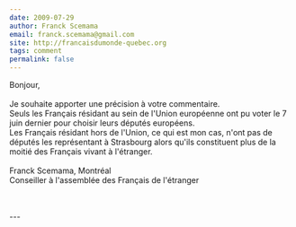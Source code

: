 ```yaml
---
date: 2009-07-29
author: Franck Scemama
email: franck.scemama@gmail.com
site: http://francaisdumonde-quebec.org
tags: comment
permalink: false
---
```


<p>Bonjour,<br />
<br />
Je souhaite apporter une précision à votre commentaire.<br />
Seuls les Français résidant au sein de l'Union européenne ont pu voter le 7 juin dernier pour choisir leurs députés européens.<br />
Les Français résidant hors de l'Union, ce qui est mon cas, n'ont pas de députés les représentant à Strasbourg alors qu'ils constituent plus de la moitié des Français vivant à l'étranger.<br />
<br />
Franck Scemama, Montréal<br />
Conseiller à l'assemblée des Français de l'étranger<br />
<br />
<br />
</p>
---